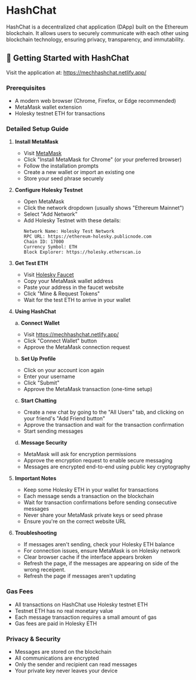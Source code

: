 # HashChat

HashChat is a decentralized chat application (DApp) built on the Ethereum blockchain. It allows users to securely communicate with each other using blockchain technology, ensuring privacy, transparency, and immutability.

## 🚀 Getting Started with HashChat

Visit the application at: https://mechhashchat.netlify.app/

### Prerequisites
- A modern web browser (Chrome, Firefox, or Edge recommended)
- MetaMask wallet extension
- Holesky testnet ETH for transactions

### Detailed Setup Guide

1. **Install MetaMask**
   - Visit [MetaMask](https://metamask.io/download/)
   - Click "Install MetaMask for Chrome" (or your preferred browser)
   - Follow the installation prompts
   - Create a new wallet or import an existing one
   - Store your seed phrase securely

2. **Configure Holesky Testnet**
   - Open MetaMask
   - Click the network dropdown (usually shows "Ethereum Mainnet")
   - Select "Add Network"
   - Add Holesky Testnet with these details:
     ```
     Network Name: Holesky Test Network
     RPC URL: https://ethereum-holesky.publicnode.com
     Chain ID: 17000
     Currency Symbol: ETH
     Block Explorer: https://holesky.etherscan.io
     ```

3. **Get Test ETH**
   - Visit [Holesky Faucet](https://holesky-faucet.pk910.de/)
   - Copy your MetaMask wallet address
   - Paste your address in the faucet website
   - Click "Mine & Request Tokens"
   - Wait for the test ETH to arrive in your wallet

4. **Using HashChat**
   
   a. **Connect Wallet**
      - Visit https://mechhashchat.netlify.app/
      - Click "Connect Wallet" button
      - Approve the MetaMask connection request
   
   b. **Set Up Profile**
      - Click on your account icon again
      - Enter your username
      - Click "Submit"
      - Approve the MetaMask transaction (one-time setup)
   
   c. **Start Chatting**
      - Create a new chat by going to the "All Users" tab, and clicking on your friend's "Add Friend button"
      - Approve the transaction and wait for the transaction confirmation
      - Start sending messages
   
   d. **Message Security**
      - MetaMask will ask for encryption permissions
      - Approve the encryption request to enable secure messaging
      - Messages are encrypted end-to-end using public key cryptography

5. **Important Notes**
   - Keep some Holesky ETH in your wallet for transactions
   - Each message sends a transaction on the blockchain
   - Wait for transaction confirmations before sending consecutive messages
   - Never share your MetaMask private keys or seed phrase
   - Ensure you're on the correct website URL

6. **Troubleshooting**
   - If messages aren't sending, check your Holesky ETH balance
   - For connection issues, ensure MetaMask is on Holesky network
   - Clear browser cache if the interface appears broken
   - Refresh the page, if the messages are appearing on side of the wrong receipent.
   - Refresh the page if messages aren't updating

### Gas Fees
- All transactions on HashChat use Holesky testnet ETH
- Testnet ETH has no real monetary value
- Each message transaction requires a small amount of gas
- Gas fees are paid in Holesky ETH

### Privacy & Security
- Messages are stored on the blockchain
- All communications are encrypted
- Only the sender and recipient can read messages
- Your private key never leaves your device
